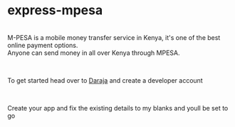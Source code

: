 # express-mpesa
<br/>
M-PESA is a mobile money transfer service in Kenya, it's one of the best online payment options.
<br/> Anyone can send money in all over Kenya through MPESA.

<br/><p>To get started head over to  <a href="https://developer.safaricom.co.ke/home">Daraja</a> and create a developer account</p>
<br/><p>Create your app and fix the existing details to my blanks and youll be set to go</p>

